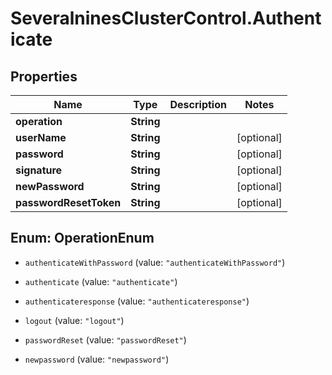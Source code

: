 # SeveralninesClusterControl.Authenticate

## Properties

Name | Type | Description | Notes
------------ | ------------- | ------------- | -------------
**operation** | **String** |  | 
**userName** | **String** |  | [optional] 
**password** | **String** |  | [optional] 
**signature** | **String** |  | [optional] 
**newPassword** | **String** |  | [optional] 
**passwordResetToken** | **String** |  | [optional] 



## Enum: OperationEnum


* `authenticateWithPassword` (value: `"authenticateWithPassword"`)

* `authenticate` (value: `"authenticate"`)

* `authenticateresponse` (value: `"authenticateresponse"`)

* `logout` (value: `"logout"`)

* `passwordReset` (value: `"passwordReset"`)

* `newpassword` (value: `"newpassword"`)





